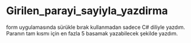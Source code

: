 # Girilen_parayi_sayiyla_yazdirma

form uygulamasında sürükle bırak kullanmadan sadece C# diliyle yazdım.
Paranın tam kısmı için en fazla 5 basamak yazabilecek şekilde yazdım.
